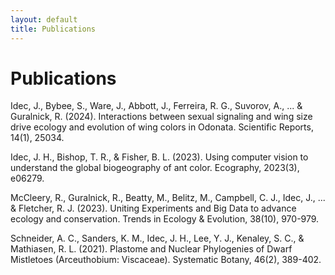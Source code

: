 ```yaml
---
layout: default
title: Publications
---
```


# Publications

Idec, J., Bybee, S., Ware, J., Abbott, J., Ferreira, R. G., Suvorov, A., ... & Guralnick, R. (2024). Interactions between sexual signaling and wing size drive ecology and evolution of wing colors in Odonata. Scientific Reports, 14(1), 25034.

Idec, J. H., Bishop, T. R., & Fisher, B. L. (2023). Using computer vision to understand the global biogeography of ant color. Ecography, 2023(3), e06279.

McCleery, R., Guralnick, R., Beatty, M., Belitz, M., Campbell, C. J., Idec, J., ... & Fletcher, R. J. (2023). Uniting Experiments and Big Data to advance ecology and conservation. Trends in Ecology & Evolution, 38(10), 970-979.

Schneider, A. C., Sanders, K. M., Idec, J. H., Lee, Y. J., Kenaley, S. C., & Mathiasen, R. L. (2021). Plastome and Nuclear Phylogenies of Dwarf Mistletoes (Arceuthobium: Viscaceae). Systematic Botany, 46(2), 389-402.
